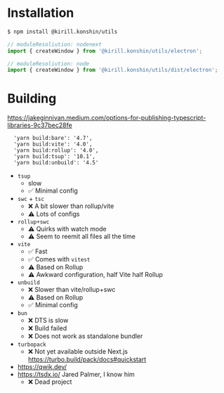 # Installation

```bash
$ npm install @kirill.konshin/utils
```

```ts
// moduleResoliution: nodenext
import { createWindow } from '@kirill.konshin/utils/electron';

// moduleResoliution: node
import { createWindow } from '@kirill.konshin/utils/dist/electron';
```

# Building

https://jakeginnivan.medium.com/options-for-publishing-typescript-libraries-9c37bec28fe

```
  'yarn build:bare': '4.7',
  'yarn build:vite': '4.0',
  'yarn build:rollup': '4.0',
  'yarn build:tsup': '10.1',
  'yarn build:unbuild': '4.5'
```

- `tsup`
    - slow
    - ✅ Minimal config
- `swc` + `tsc`
    - ❌ A bit slower than rollup/vite
    - ⚠️ Lots of configs
- `rollup+swc`
    - ⚠️ Quirks with watch mode
    - ⚠️ Seem to reemit all files all the time
- `vite`
    - ✅ Fast
    - ✅ Comes with `vitest`
    - ⚠️ Based on Rollup
    - ⚠️ Awkward configuration, half Vite half Rollup
- `unbuild`
    - ❌ Slower than vite/rollup+swc
    - ⚠️ Based on Rollup
    - ✅ Minimal config
- `bun`
    - ❌ DTS is slow
    - ❌ Build failed
    - ❌ Does not work as standalone bundler
- `turbopack`
    - ❌ Not yet available outside Next.js https://turbo.build/pack/docs#quickstart
- https://qwik.dev/
- https://tsdx.io/ Jared Palmer, I know him
    - ❌ Dead project
